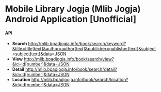 # Mobile Library Jogja (Mlib Jogja) Android Application [Unofficial]

#### API
* **Search** http://mlib.bpadjogja.info/book/search/keyword?&title=title[text]&author=author[text]&publisher=publisher[text]&subject=subject[text]&data=JSON
* **View** http://mlib.bpadjogja.info/book/search/view?&id=id[number]&data=JSON
* **Detail** http://mlib.bpadjogja.info/book/search/detail?&id=id[number]&data=JSON
* **Location** http://mlib.bpadjogja.info/book/search/location?&id=id[number]&data=JSON

